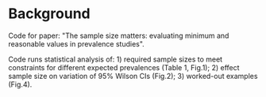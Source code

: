 # Background
Code for paper: "The sample size matters: evaluating minimum and reasonable values in prevalence studies".

Code runs statistical analysis of: 1) required sample sizes to meet constraints for different expected prevalences (Table 1, Fig.1); 2) effect sample size on variation of 95% Wilson CIs (Fig.2); 3) worked-out examples (Fig.4).

